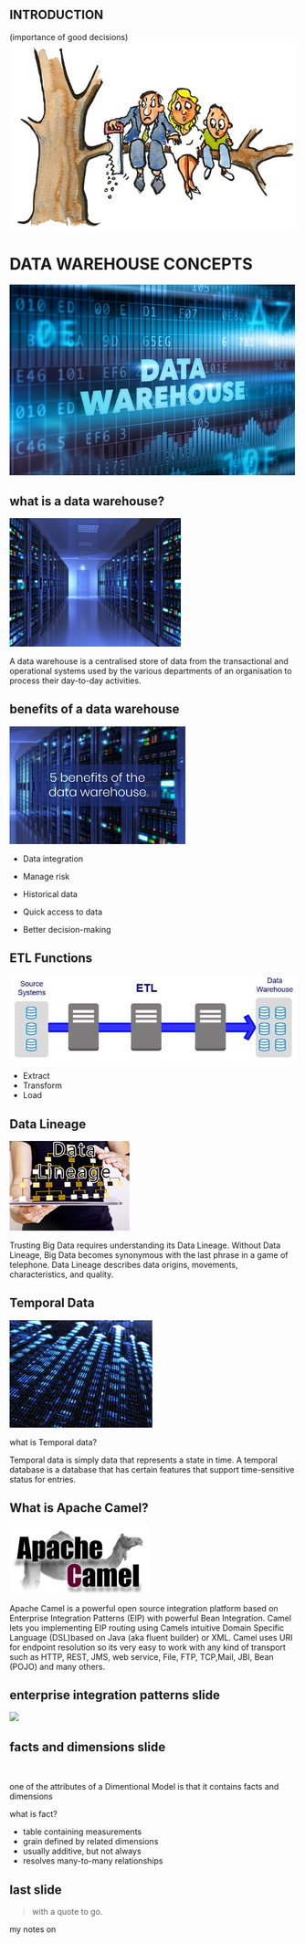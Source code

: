 ## **INTRODUCTION**
(importance of good decisions)
![](../images/family_cutting_tree.jpg)

# **DATA WAREHOUSE CONCEPTS**
![](/../images/datawareus.jpg)

## **__what is a data warehouse?__**
![](/../images/data-warehouse.jpg)

A data warehouse is a centralised store of data from the transactional and operational systems used by the various departments of an organisation to process their day-to-day activities. 

## benefits of a data warehouse
![](/../images/5-benefits-of-the-data-warehouse.png)
- Data integration   


- Manage risk 


- Historical data 


- Quick access to data


- Better decision-making 




## ETL Functions
![](/../images/etl-diagram.jpg)

- Extract
- Transform
- Load


## __Data Lineage__
![](/../images/data_lineage.png)

Trusting Big Data requires understanding its Data Lineage. Without Data Lineage, Big Data becomes synonymous with the last phrase in a game of telephone. 
Data Lineage describes data origins, movements, characteristics, and quality.

## __Temporal Data__
![](/../images/dataWarehouse.jpg)

what is Temporal data?

Temporal data is simply data that represents a state in time.
A temporal database is a database that has certain features that support time-sensitive status for entries. 



## __What is Apache Camel?__
![](/../images/Apache-camel-logo.png)

Apache Camel is a powerful open source integration platform based on Enterprise Integration Patterns (EIP) with powerful Bean Integration. Camel lets you implementing EIP routing using Camels intuitive Domain Specific Language (DSL)based on Java (aka fluent builder) or XML. Camel uses URI for endpoint resolution so its very easy to work with any kind of transport such as HTTP, REST, JMS, web service, File, FTP, TCP,Mail, JBI, Bean (POJO) and many others.


## enterprise integration patterns slide
![](/)

## facts and dimensions slide
![]()

one of the attributes of a Dimentional Model is that it contains
facts and dimensions 

what is fact?

- table containing measurements
- grain defined by related dimensions
- usually additive, but not always
- resolves many-to-many relationships



## last slide

> with a quote to go.

my notes on 